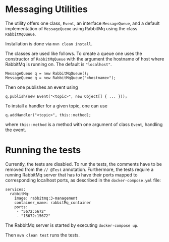 # Messaging Utilities
The utility offers one class, `Event`, an interface `MessageQueue`, and a default implementation of `MessageQueue` using RabbitMq using the class `RabbitMqQueue`.

Installation is done via `mvn clean install`.

The classes are used like follows. To create a queue one uses the constructor of `RabbitMqQueue` with the argument the hostname of host where RabbitMq is running on. The default is `"localhost"`.

```
MessageQueue q = new RabbitMqQueue();
MessageQueue q = new RabbitMqQueue("<hostname>");
````

Then one publishes an event using

```
q.publish(new Event("<topic>", new Object[] { ... }));
```

To install a handler for a given topic, one can use

```
q.addHandler("<topic>", this::method);
```

where `this::method` is a method with one argument of class `Event`, handling the event.

# Running the tests
Currently, the tests are disabled. To run the tests, the comments have to be removed from the `// @Test` annotation. Furthermore, the tests require a running RabbitMq server that has to have their ports mapped to corresponding localhost ports, as described in the `docker-compose.yml` file:

```version: '3'
services:
  rabbitMq:
    image: rabbitmq:3-management
    container_name: rabbitMq_container
    ports:
     - "5672:5672"
     - "15672:15672"
```
 
The RabbitMq server is started by executing `docker-compose up`.

Then `mvn clean test` runs the tests.
